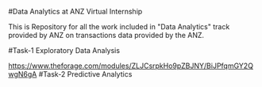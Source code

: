 #Data Analytics at ANZ Virtual Internship

This is Repository for all the work included in "Data Analytics" track provided by ANZ on transactions data provided by the ANZ.

#Task-1 Exploratory Data Analysis

https://www.theforage.com/modules/ZLJCsrpkHo9pZBJNY/BiJPfqmGY2QwgN6gA
#Task-2 Predictive Analytics

